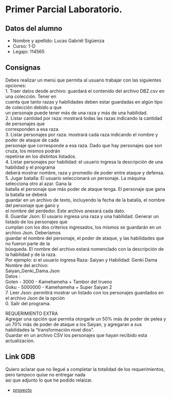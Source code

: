 # Primer Parcial Laboratorio.

## Datos del alumno
* Nombre y apellido: Lucas Gabriél Sigüenza
* Curso: 1-D
* Legajo: 114565

## Consignas
Debes realizar un menú que permita al usuario trabajar con las siguientes opciones: <br/>
    1. Traer datos desde archivo: guardará el contenido del archivo DBZ.csv en una colección. Tener en <br/>
    cuenta que tanto razas y habilidades deben estar guardadas en algún tipo de colección debido a que <br/>
    un personaje puede tener más de una raza y más de una habilidad. <br/>
    2. Listar cantidad por raza: mostrará todas las razas indicando la cantidad de personajes que <br/>
    corresponden a esa raza. <br/>
    3. Listar personajes por raza: mostrará cada raza indicando el nombre y poder de ataque de cada <br/>
    personaje que corresponde a esa raza. Dado que hay personajes que son cruza, los mismos podrán <br/>
    repetirse en los distintos listados. <br/>
    4. Listar personajes por habilidad: el usuario ingresa la descripción de una habilidad y el programa <br/>
    deberá mostrar nombre, raza y promedio de poder entre ataque y defensa. <br/>
    5. Jugar batalla: El usuario seleccionará un personaje. La máquina selecciona otro al azar. Gana la <br/>
    batalla el personaje que más poder de ataque tenga. El personaje que gana la batalla se deberá <br/>
    guardar en un archivo de texto, incluyendo la fecha de la batalla, el nombre del personaje que ganó y <br/>
    el nombre del perdedor. Este archivo anexará cada dato. <br/>
    6. Guardar Json: El usuario ingresa una raza y una habilidad. Generar un listado de los personajes que <br/>
    cumplan con los dos criterios ingresados, los mismos se guardarán en un archivo Json. Deberíamos <br/>
    guardar el nombre del personaje, el poder de ataque, y las habilidades que no fueron parte de la <br/>
    búsqueda. El nombre del archivo estará nomenclado con la descripción de la habilidad y de la raza. <br/>
    Por ejemplo: si el usuario ingresa Raza: Saiyan y Habilidad: Genki Dama <br/>
    Nombre del archivo: <br/>
    Saiyan_Genki_Dama.Json <br/>
    Datos : <br/>
    Goten - 3000 - Kamehameha + Tambor del trueno <br/>
    Goku - 5000000 - Kamehameha + Super Saiyan 2 <br/>
    7. Leer Json: permitirá mostrar un listado con los personajes guardados en el archivo Json de la opción <br/>
    0. Salir del programa. <br/>

REQUERIMIENTO EXTRA <br/> 
Agregar una opción que permita otorgarle un 50% más de poder de pelea y un 70% más de poder de ataque a los Saiyan, y agregaran a sus habilidades la “transformación nivel dios”. <br/>
Guardar en un archivo CSV los personajes que hayan recibido esta actualización. <br/>


## Link GDB

Quiero aclarar que no llegué a completar la totalidad de los requerimientos, pero tampoco quise no entregar nada<br/>
así que adjunto lo que he podido relaizar.

* [proyecto](https://onlinegdb.com/QA81pi_pz)

